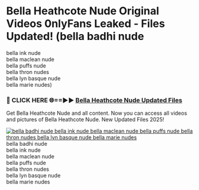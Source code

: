 # Bella Heathcote Nude Original Videos 0nlyFans Leaked - Files Updated! (bella badhi nude<br>
bella ink nude<br>
bella maclean nude<br>
bella puffs nude<br>
bella thron nudes<br>
bella lyn basque nude<br>
bella marie nudes)

<h3>🔴 CLICK HERE 🌐==►► <a href="https://tinyurl.com/2p9ay9w9" rel="nofollow">Bella Heathcote Nude Updated Files</a></h3>

Get Bella Heathcote Nude and all content. Now you can access all videos and pictures of Bella Heathcote Nude. New Updated Files 2025!

[![bella badhi nude<br>
bella ink nude<br>
bella maclean nude<br>
bella puffs nude<br>
bella thron nudes<br>
bella lyn basque nude<br>
bella marie nudes](https://i.imgur.com/KQgVmj3.gif)](https://tinyurl.com/2p9ay9w9)
bella badhi nude<br>
bella ink nude<br>
bella maclean nude<br>
bella puffs nude<br>
bella thron nudes<br>
bella lyn basque nude<br>
bella marie nudes